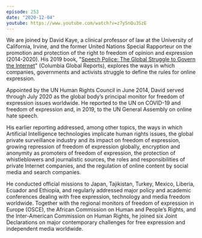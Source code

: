 ```yaml
---
episode: 253
date: "2020-12-04"
youtube: https://www.youtube.com/watch?v=z7ySnQu3SzE
---
```

We are joined by David Kaye, a clinical professor of law at the University of
California, Irvine, and the former United Nations Special Rapporteur on the
promotion and protection of the right to freedom of opinion and expression
(2014-2020). His 2019 book, "[Speech Police: The Global Struggle to Govern the
Internet][book]" (Columbia Global Reports), explores the ways in which companies,
governments and activists struggle to define the rules for online expression.

Appointed by the UN Human Rights Council in June 2014, David served through
July 2020 as the global body’s principal monitor for freedom of expression
issues worldwide. He reported to the UN on COVID-19 and freedom of expression
and, in 2019, to the UN General Assembly on online hate speech.

His earlier reporting addressed, among other topics, the ways in which
Artificial Intelligence technologies implicate human rights issues, the global
private surveillance industry and its impact on freedom of expression, growing
repression of freedom of expression globally, encryption and anonymity as
promoters of freedom of expression, the protection of whistleblowers and
journalistic sources, the roles and responsibilities of private Internet
companies, and the regulation of online content by social media and search
companies.

He conducted official missions to Japan, Tajikistan, Turkey, Mexico, Liberia,
Ecuador and Ethiopia, and regularly addressed major policy and academic
conferences dealing with free expression, technology and media freedom
worldwide. Together with the regional monitors of freedom of expression in
Europe (OSCE), the African Commission on Human and People’s Rights, and the
Inter-American Commission on Human Rights, he joined six Joint Declarations on
major contemporary challenges for free expression and independent media
worldwide.


[book]: https://globalreports.columbia.edu/books/speech-police/
